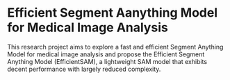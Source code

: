 # Efficient Segment Aanything Model for Medical Image Analysis
This research project aims to explore a fast and efficient Segment Anything Model for medical image analysis and propose the Efficient Segment Anything Model (EfficientSAM), a lightweight SAM model that exhibits decent performance with largely reduced complexity.
